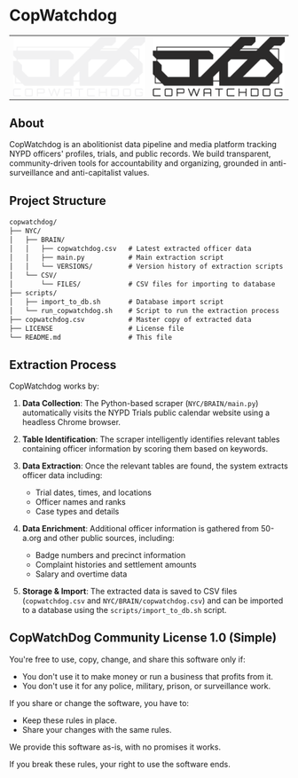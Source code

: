 # CopWatchdog

<table>
    <tr>
        <td>
            <img src="assets/images/logo-dark.png" alt="CopWatchdog Logo" width="100%"/>
        </td>
        <td>
            <img src="assets/images/logo-light.png" alt="CopWatchdog Logo" width="100%"/>
        </td>
    <tr>
</table>

## About

CopWatchdog is an abolitionist data pipeline and media platform tracking NYPD officers' profiles, trials, and public records. We build transparent, community-driven tools for accountability and organizing, grounded in anti-surveillance and anti-capitalist values.

## Project Structure

```
copwatchdog/
├── NYC/
│   ├── BRAIN/
│   │   ├── copwatchdog.csv   # Latest extracted officer data
│   │   ├── main.py           # Main extraction script
│   │   └── VERSIONS/         # Version history of extraction scripts
│   └── CSV/
│       └── FILES/            # CSV files for importing to database
├── scripts/
│   ├── import_to_db.sh       # Database import script
│   └── run_copwatchdog.sh    # Script to run the extraction process
├── copwatchdog.csv           # Master copy of extracted data
├── LICENSE                   # License file
└── README.md                 # This file
```

## Extraction Process

CopWatchdog works by:

1. **Data Collection**: The Python-based scraper (`NYC/BRAIN/main.py`) automatically visits the NYPD Trials public calendar website using a headless Chrome browser.

2. **Table Identification**: The scraper intelligently identifies relevant tables containing officer information by scoring them based on keywords.

3. **Data Extraction**: Once the relevant tables are found, the system extracts officer data including:
   - Trial dates, times, and locations
   - Officer names and ranks
   - Case types and details

4. **Data Enrichment**: Additional officer information is gathered from 50-a.org and other public sources, including:
   - Badge numbers and precinct information
   - Complaint histories and settlement amounts
   - Salary and overtime data

5. **Storage & Import**: The extracted data is saved to CSV files (`copwatchdog.csv` and `NYC/BRAIN/copwatchdog.csv`) and can be imported to a database using the `scripts/import_to_db.sh` script.

## CopWatchDog Community License 1.0 (Simple)

You're free to use, copy, change, and share this software only if:

- You don't use it to make money or run a business that profits from it.
- You don't use it for any police, military, prison, or surveillance work.

If you share or change the software, you have to:

- Keep these rules in place.
- Share your changes with the same rules.

We provide this software as-is, with no promises it works.

If you break these rules, your right to use the software ends.
